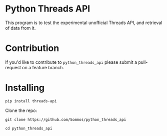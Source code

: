 # Python Threads API

This program is to test the experimental unofficial Threads API, and retrieval of data from it.

# Contribution 

If you'd like to contribute to `python_threads_api` please submit a pull-request on a feature branch.

# Installing

`pip install threads-api`

Clone the repo:

    git clone https://github.com/Sommos/python_threads_api

    cd python_threads_api